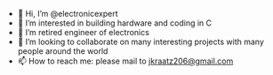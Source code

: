 - 👋 Hi, I’m @electronicexpert
- 👀 I’m interested in building hardware and coding in C
- 🌱 I’m retired engineer of electronics
- 💞️ I’m looking to collaborate on many interesting projects with many people around the world
- 📫 How to reach me: please mail to jkraatz206@gmail.com

<!---
electronicexpert/electronicexpert is a ✨ special ✨ repository because its `README.md` (this file) appears on your GitHub profile.
You can click the Preview link to take a look at your changes.
--->
